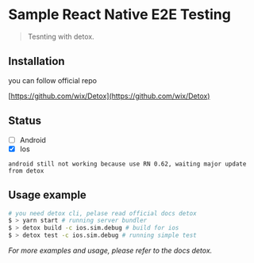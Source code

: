 # Sample React Native E2E Testing
> Tesnting with detox.

## Installation

you can follow official repo

[https://github.com/wix/Detox](https://github.com/wix/Detox)

## Status
- [ ] Android
- [x] Ios

```
android still not working because use RN 0.62, waiting major update from detox
```

## Usage example

```bash
# you need detox cli, pelase read official docs detox
$ > yarn start # running server bundler
$ > detox build -c ios.sim.debug # build for ios
$ > detox test -c ios.sim.debug # running simple test
```

_For more examples and usage, please refer to the docs detox._
